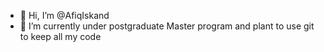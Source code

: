 - 👋 Hi, I’m @AfiqIskand
- 🌱 I’m currently under postgraduate Master program and plant to use git to keep all my code

<!---
AfiqIskand/AfiqIskand is a ✨ special ✨ repository because its `README.md` (this file) appears on your GitHub profile.
You can click the Preview link to take a look at your changes.
--->
